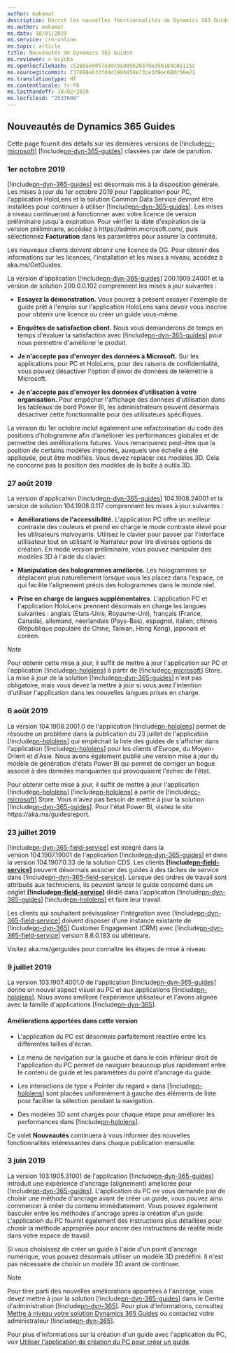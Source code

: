 ```yaml
---
author: makamat
description: Décrit les nouvelles fonctionnalités de Dynamics 365 Guides, classées par date de parution
ms.author: makamat
ms.date: 10/01/2019
ms.service: crm-online
ms.topic: article
title: Nouveautés de Dynamics 365 Guides
ms.reviewer: v-brycho
ms.openlocfilehash: c5260ae6057eddc9ed05b28379e356184c8e115c
ms.sourcegitcommit: f37698eb33fd4d198b054e73ce3d9ec680c56e21
ms.translationtype: HT
ms.contentlocale: fr-FR
ms.lasthandoff: 10/02/2019
ms.locfileid: "2537609"
---
```

## <a name="whats-new-in-dynamics-365-guides"></a>Nouveautés de Dynamics 365 Guides

Cette page fournit des détails sur les dernières versions de [!include[cc-microsoft](../includes/cc-microsoft.md)] [!include[pn-dyn-365-guides](../includes/pn-dyn-365-guides.md)] classées par date de parution.  

### <a name="october-1-2019"></a>1er octobre 2019

[!include[pn-dyn-365-guides](../includes/pn-dyn-365-guides.md)] est désormais mis à la disposition générale. Les mises à jour du 1er octobre 2019 pour l'application pour PC, l'application HoloLens et la solution Common Data Service devront être installées pour continuer à utiliser [!include[pn-dyn-365-guides](../includes/pn-dyn-365-guides.md)]. Les mises à niveau continueront à fonctionner avec votre licence de version préliminaire jusqu'à expiration. Pour vérifier la date d'expiration de la version préliminaire, accédez à https:<i></i>//admin.microsoft.com/, puis sélectionnez **Facturation** dans les paramètres pour assurer la continuité.

Les nouveaux clients doivent obtenir une licence de DG. Pour obtenir des informations sur les licences, l'installation et les mises à niveau, accédez à aka.ms/GetGuides.

La version d'application [!include[pn-dyn-365-guides](../includes/pn-dyn-365-guides.md)] 200.1909.24001 et la version de solution 200.0.0.102 comprennent les mises à jour suivantes :

- **Essayez la démonstration.** Vous pouvez à présent essayer l'exemple de guide prêt à l'emploi sur l'application HoloLens sans devoir vous inscrire pour obtenir une licence ou créer un guide vous-même.

- **Enquêtes de satisfaction client.** Nous vous demanderons de temps en temps d'évaluer la satisfaction avec [!include[pn-dyn-365-guides](../includes/pn-dyn-365-guides.md)] pour nous permettre d'améliorer le produit.

- **Je n'accepte pas d'envoyer des données à Microsoft.** Sur les applications pour PC et HoloLens, pour des raisons de confidentialité, vous pouvez désactiver l'option d'envoi de données de télémétrie à Microsoft. 

- **Je n'accepte pas d'envoyer les données d'utilisation à votre organisation.** Pour empêcher l'affichage des données d'utilisation dans les tableaux de bord Power BI, les administrateurs peuvent désormais désactiver cette fonctionnalité pour des utilisateurs spécifiques.

La version du 1er octobre inclut également une refactorisation du code des positions d'hologramme afin d'améliorer les performances globales et de permettre des améliorations futures. Vous remarquerez peut-être que la position de certains modèles importés, auxquels une échelle a été appliquée, peut être modifiée. Vous devez replacer ces modèles 3D. Cela ne concerne pas la position des modèles de la boîte à outils 3D.

### <a name="august-27-2019"></a>27 août 2019
La version d'application [!include[pn-dyn-365-guides](../includes/pn-dyn-365-guides.md)] 104.1908.24001 et la version de solution 104.1908.0.117 comprennent les mises à jour suivantes :

- **Améliorations de l'accessibilité.** L'application PC offre un meilleur contraste des couleurs et prend en charge le mode contraste élevé pour les utilisateurs malvoyants. Utilisez le clavier pour passer par l'interface utilisateur tout en utilisant le Narrateur pour lire diverses options de création. En mode version préliminaire, vous pouvez manipuler des modèles 3D à l'aide du clavier.

- **Manipulation des hologrammes améliorée.** Les hologrammes se déplacent plus naturellement lorsque vous les placez dans l'espace, ce qui facilite l'alignement précis des hologrammes dans le monde réel.

- **Prise en charge de langues supplémentaires**. L'application PC et l'application HoloLens prennent désormais en charge les langues suivantes : anglais (États-Unis, Royaume-Uni), français (France, Canada), allemand, néerlandais (Pays-Bas), espagnol, italien, chinois (République populaire de Chine, Taïwan, Hong Kong), japonais et coréen.

> [!NOTE]
> Pour obtenir cette mise à jour, il suffit de mettre à jour l'application sur PC et l'application [!include[pn-hololens](../includes/pn-hololens.md)] à partir de [!include[cc-microsoft](../includes/cc-microsoft.md)] Store. La mise à jour de la solution [!include[pn-dyn-365-guides](../includes/pn-dyn-365-guides.md)] n'est pas obligatoire, mais vous devez la mettre à jour si vous avez l'intention d'utiliser l'application dans les nouvelles langues prises en charge. 

### <a name="august-6-2019"></a>6 août 2019
La version 104.1908.2001.0 de l'application [!include[pn-hololens](../includes/pn-hololens.md)] permet de résoudre un problème dans la publication du 23 juillet de l'application [!include[pn-hololens](../includes/pn-hololens.md)] qui empêchait la liste des guides de s'afficher dans l'application [!include[pn-hololens](../includes/pn-hololens.md)] pour les clients d'Europe, du Moyen-Orient et d'Asie. Nous avons également publié une version mise à jour du modèle de génération d'états Power BI qui permet de corriger un bogue associé à des données manquantes qui provoquaient l'échec de l'état.

Pour obtenir cette mise à jour, il suffit de mettre à jour l'application [!include[pn-hololens](../includes/pn-hololens.md)] [!include[pn-hololens](../includes/pn-hololens.md)] à partir de [!include[cc-microsoft](../includes/cc-microsoft.md)] Store. Vous n'avez pas besoin de mettre à jour la solution [!include[pn-dyn-365-guides](../includes/pn-dyn-365-guides.md)]. Pour l'état Power BI, visitez le site https:<i></i>//aka.ms/guidesreport.

### <a name="july-23-2019"></a>23 juillet 2019

[!include[pn-dyn-365-field-service](../includes/pn-dyn-365-field-service.md)] est intégré dans la version 104.1907.19001 de l'application [!include[pn-dyn-365-guides](../includes/pn-dyn-365-guides.md)] et dans la version 104.1907.0.33 de la solution CDS. Les clients **[!include[pn-field-service](../includes/pn-field-service.md)]** peuvent désormais associer des guides à des tâches de service dans [!include[pn-dyn-365-field-service](../includes/pn-dyn-365-field-service.md)]. Lorsque des ordres de travail sont attribués aux techniciens, ils peuvent lancer le guide concerné dans un onglet **[!include[pn-field-service](../includes/pn-field-service.md)]** dédié dans l'application [!include[pn-dyn-365-guides](../includes/pn-dyn-365-guides.md)] [!include[pn-hololens](../includes/pn-hololens.md)] et faire leur travail.

Les clients qui souhaitent prévisualiser l'intégration avec [!include[pn-dyn-365-field-service](../includes/pn-dyn-365-field-service.md)] doivent disposer d'une instance existante de [!include[pn-dyn-365](../includes/pn-dyn-365.md)] Customer Engagement (CRM) avec [!include[pn-dyn-365-field-service](../includes/pn-dyn-365-field-service.md)] version 8.6.0.183 ou ultérieure. 

Visitez aka.ms/getguides pour connaître les étapes de mise à niveau.

### <a name="july-9-2019"></a>9 juillet 2019

La version 103.1907.4001.0 de l'application [!include[pn-dyn-365-guides](../includes/pn-dyn-365-guides.md)] donne un nouvel aspect visuel au PC et aux applications [!include[pn-hololens](../includes/pn-hololens.md)]. Nous avons amélioré l'expérience utilisateur et l'avons alignée avec la famille d'applications [!include[pn-dyn-365](../includes/pn-dyn-365.md)]. 
 
#### <a name="improvements-in-this-release"></a>Améliorations apportées dans cette version

- L'application du PC est désormais parfaitement réactive entre les différentes tailles d'écran. 

- Le menu de navigation sur la gauche et dans le coin inférieur droit de l'application du PC permet de naviguer beaucoup plus rapidement entre le contenu de guide et les paramètres du point d'ancrage du guide. 
 
- Les interactions de type « Pointer du regard » dans [!include[pn-hololens](../includes/pn-hololens.md)] sont placées uniformément à gauche des éléments de liste pour faciliter la sélection pendant la navigation. 

- Des modèles 3D sont chargés pour chaque étape pour améliorer les performances dans [!include[pn-hololens](../includes/pn-hololens.md)].
 
Ce volet **Nouveautés** continuera à vous informer des nouvelles fonctionnalités intéressantes dans chaque publication mensuelle.

### <a name="june-3-2019"></a>3 juin 2019

La version 103.1905.31001 de l'application [!include[pn-dyn-365-guides](../includes/pn-dyn-365-guides.md)] introduit une expérience d'ancrage (alignement) améliorée pour [!include[pn-dyn-365-guides](../includes/pn-dyn-365-guides.md)]. L'application du PC ne vous demande pas de choisir une méthode d'ancrage avant de créer un guide, vous pouvez ainsi commencer à créer du contenu immédiatement. Vous pouvez également basculer entre les méthodes d'ancrage après la création d'un guide. L'application du PC fournit également des instructions plus détaillées pour choisir la méthode appropriée pour ancrer des instructions de réalité mixte dans votre espace de travail.

Si vous choisissez de créer un guide à l'aide d'un point d'ancrage numérique, vous pouvez désormais utiliser un modèle 3D prédéfini. Il n'est pas nécessaire de choisir un modèle 3D avant de continuer.

> [!NOTE]
> Pour tirer parti des nouvelles améliorations apportées à l'ancrage, vous devez mettre à jour la solution [!include[pn-dyn-365-guides](../includes/pn-dyn-365-guides.md)] dans le Centre d'administration [!include[pn-dyn-365](../includes/pn-dyn-365.md)]. Pour plus d'informations, consultez <a href="https://docs.microsoft.com/dynamics365/mixed-reality/guides/upgrade" target="_blank">Mettre à niveau votre solution Dynamics 365 Guides</a> ou contactez votre administrateur [!include[pn-dyn-365](../includes/pn-dyn-365.md)].

Pour plus d'informations sur la création d'un guide avec l'application du PC, voir <a href="https://docs.microsoft.com/dynamics365/mixed-reality/guides/pc-authoring" target="_blank">Utiliser l'application de création du PC pour créer un guide</a>.


